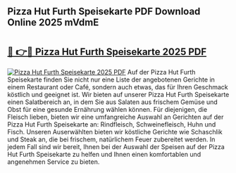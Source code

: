 ## Pizza Hut Furth Speisekarte PDF Download Online 2025 mVdmE

# <h2><a href="http://gc6xkp.nevu.top/?p=Pizza+Hut+Furth+Speisekarte">🔗 👉🔴 Pizza Hut Furth Speisekarte 2025 PDF</a></h2>

[![Pizza Hut Furth Speisekarte 2025 PDF](https://i.imgur.com/dBaPXMq.png)](http://gc6xkp.nevu.top/?p=Pizza+Hut+Furth+Speisekarte)
Auf der Pizza Hut Furth Speisekarte finden Sie nicht nur eine Liste der angebotenen Gerichte in einem Restaurant oder Café, sondern auch etwas, das für Ihren Geschmack köstlich und geeignet ist. Wir bieten auf unserer Pizza Hut Furth Speisekarte einen Salatbereich an, in dem Sie aus Salaten aus frischem Gemüse und Obst für eine gesunde Ernährung wählen können. Für diejenigen, die Fleisch lieben, bieten wir eine umfangreiche Auswahl an Gerichten auf der Pizza Hut Furth Speisekarte an: Rindfleisch, Schweinefleisch, Huhn und Fisch. Unseren Auserwählten bieten wir köstliche Gerichte wie Schaschlik und Steak an, die bei frischem, natürlichem Feuer zubereitet werden. In jedem Fall sind wir bereit, Ihnen bei der Auswahl der Speisen auf der Pizza Hut Furth Speisekarte zu helfen und Ihnen einen komfortablen und angenehmen Service zu bieten.
